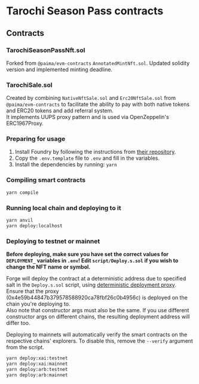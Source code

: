 # Tarochi Season Pass contracts

## Contracts

### TarochiSeasonPassNft.sol

Forked from `@paima/evm-contracts` `AnnotatedMintNft.sol`. Updated solidity version and implemented minting deadline.

### TarochiSale.sol

Created by combining `NativeNftSale.sol` and `Erc20NftSale.sol` from `@paima/evm-contracts` to facilitate the ability to pay with both native tokens and ERC20 tokens and add referral system.  
It implements UUPS proxy pattern and is used via OpenZeppelin's ERC1967Proxy.

### Preparing for usage

1. Install Foundry by following the instructions from [their repository](https://github.com/foundry-rs/foundry#installation).
2. Copy the `.env.template` file to `.env` and fill in the variables.
3. Install the dependencies by running: `yarn`

### Compiling smart contracts

```bash
yarn compile
```

### Running local chain and deploying to it

```bash
yarn anvil
yarn deploy:localhost
```

### Deploying to testnet or mainnet

**Before deploying, make sure you have set the correct values for `DEPLOYMENT_` variables in `.env`! Edit `script/Deploy.s.sol` if you wish to change the NFT name or symbol.**

Forge will deploy the contract at a deterministic address due to specified salt in the `Deploy.s.sol` script, using [deterministic deployment proxy](https://github.com/Arachnid/deterministic-deployment-proxy). Ensure that the proxy (0x4e59b44847b379578588920ca78fbf26c0b4956c) is deployed on the chain you're deploying to.  
Also note that constructor args must also be the same. If you use different constructor args on different chains, the resulting deployment address will differ too.

Deploying to mainnets will automatically verify the smart contracts on the respective chains' explorers. To disable this, remove the `--verify` argument from the script.

```bash
yarn deploy:xai:testnet
yarn deploy:xai:mainnet
yarn deploy:arb:testnet
yarn deploy:arb:mainnet
```
